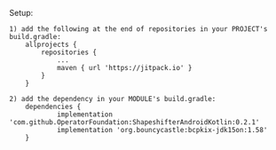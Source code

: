 Setup:

    1) add the following at the end of repositories in your PROJECT's build.gradle:
	    allprojects {
	    	repositories {
	    		...
	    		maven { url 'https://jitpack.io' }
	    	}
	    }

	2) add the dependency in your MODULE's build.gradle:
		dependencies {
    	        implementation 'com.github.OperatorFoundation:ShapeshifterAndroidKotlin:0.2.1'
    	        implementation 'org.bouncycastle:bcpkix-jdk15on:1.58'
    	}